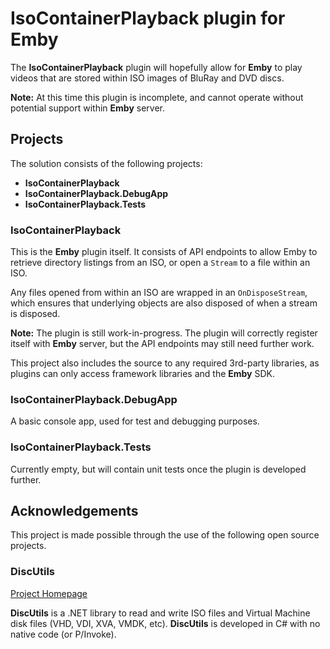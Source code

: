 # IsoContainerPlayback plugin for Emby
The **IsoContainerPlayback** plugin will hopefully allow for **Emby** to play videos that are stored within ISO images of BluRay and DVD discs.

**Note:** At this time this plugin is incomplete, and cannot operate without potential support within **Emby** server.

## Projects
The solution consists of the following projects:

- **IsoContainerPlayback**
- **IsoContainerPlayback.DebugApp**
- **IsoContainerPlayback.Tests**

### IsoContainerPlayback
This is the **Emby** plugin itself. It consists of API endpoints to allow Emby to retrieve directory listings from an ISO, or open a `Stream` to a file within an ISO.

Any files opened from within an ISO are wrapped in an `OnDisposeStream`, which ensures that underlying objects are also disposed of when a stream is disposed.

**Note:** The plugin is still work-in-progress. The plugin will correctly register itself with **Emby** server, but the API endpoints may still need further work.

This project also includes the source to any required 3rd-party libraries, as plugins can only access framework libraries and the **Emby** SDK.

### IsoContainerPlayback.DebugApp
A basic console app, used for test and debugging purposes.

### IsoContainerPlayback.Tests
Currently empty, but will contain unit tests once the plugin is developed further.

## Acknowledgements
This project is made possible through the use of the following open source projects.

### DiscUtils
[Project Homepage](https://github.com/DiscUtils/DiscUtils)

**DiscUtils** is a .NET library to read and write ISO files and Virtual Machine disk files (VHD, VDI, XVA, VMDK, etc). **DiscUtils** is developed in C# with no native code (or P/Invoke).
